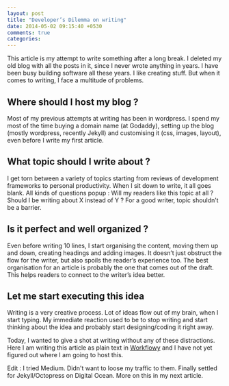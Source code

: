 ```yaml
---
layout: post
title: "Developer’s Dilemma on writing"
date: 2014-05-02 09:15:40 +0530
comments: true
categories: 
---
```


This article is my attempt to write something after a long break. I deleted my old blog with all the posts in it, since I never wrote anything in years. I have been busy building software all these years. I like creating stuff. But when it comes to writing, I face a multitude of problems.

## Where should I host my blog ?
Most of my previous attempts at writing has been in wordpress. I spend my most of the time buying a domain name (at Godaddy), setting up the blog (mostly wordpress, recently Jekyll) and customising it (css, images, layout), even before I write my first article.

## What topic should I write about ?
I get torn between a variety of topics starting from reviews of development frameworks to personal productivity. When I sit down to write, it all goes blank. All kinds of questions popup : Will my readers like this topic at all ? Should I be writing about X instead of Y ? For a good writer, topic shouldn’t be a barrier.

## Is it perfect and well organized ?
Even before writing 10 lines, I start organising the content, moving them up and down, creating headings and adding images. It doesn’t just obstruct the flow for the writer, but also spoils the reader’s experience too. The best organisation for an article is probably the one that comes out of the draft. This helps readers to connect to the writer’s idea better.

## Let me start executing this idea
Writing is a very creative process. Lot of ideas flow out of my brain, when I start typing. My immediate reaction used to be to stop writing and start thinking about the idea and probably start designing/coding it right away.

Today, I wanted to give a shot at writing without any of these distractions. Here I am writing this article as plain text in [Workflowy](http://workflowy.com) and I have not yet figured out where I am going to host this.

Edit : I tried Medium. Didn't want to loose my traffic to them. Finally settled for Jekyll/Octopress on Digital Ocean. More on this in my next article.
